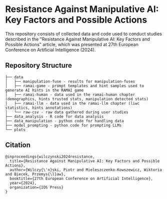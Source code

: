 # Resistance Against Manipulative AI: Key Factors and Possible Actions

This repository consists of collected data and code used to conduct studies described in the "Resistance Against Manipulative AI: Key Factors and Possible Actions" article, which was presented at 27th European Conference on Artificial Intelligence (2024).

## Repository Structure
```
├── data
│   ├── manipulation-fuse - results for manipulation-fuses
│   ├── ramai-game - prompt templates and hint samples used to generate AI hints in the RAMAI game
│   ├── ramai-human - data used in the ramai-human chapter (demographics, hints trusted stats, manipulation detected stats)
│   ├── ramai-llm - data used in the ramai-llm chapter (liwc statistics, hints annotations)
│   └── raw-csv - raw data gathered during user studies
├── data_analysis - R code for data analysis
├── data_manipulation - python code for handling data
├── model_prompting - python code for prompting LLMs
└── plots
```

## Citation
```
@inproceedings{wilczynski2024resistance,
  title={Resistance Against Manipulative AI: Key Factors and Possible Actions},
  author={Wilczy{\'n}ski, Piotr and Mieleszczenko-Kowszewicz, Wiktoria and Biecek, Przemys{\l}aw},
  booktitle={27th European Conference on Artificial Intelligence},
  year={2024},
  organization={IOS Press}
}
```

